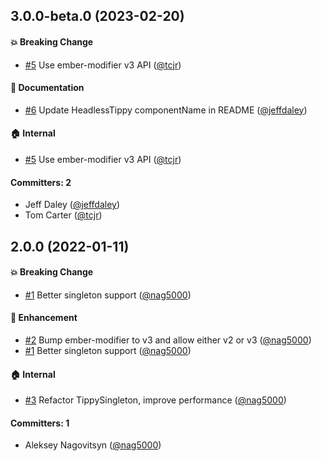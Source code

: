 

## 3.0.0-beta.0 (2023-02-20)

#### :boom: Breaking Change
* [#5](https://github.com/nag5000/ember-tippy/pull/5) Use ember-modifier v3 API ([@tcjr](https://github.com/tcjr))

#### :memo: Documentation
* [#6](https://github.com/nag5000/ember-tippy/pull/6) Update HeadlessTippy componentName in README ([@jeffdaley](https://github.com/jeffdaley))

#### :house: Internal
* [#5](https://github.com/nag5000/ember-tippy/pull/5) Use ember-modifier v3 API ([@tcjr](https://github.com/tcjr))

#### Committers: 2
- Jeff Daley ([@jeffdaley](https://github.com/jeffdaley))
- Tom Carter ([@tcjr](https://github.com/tcjr))


## 2.0.0 (2022-01-11)

#### :boom: Breaking Change
* [#1](https://github.com/nag5000/ember-tippy/pull/1) Better singleton support ([@nag5000](https://github.com/nag5000))

#### :rocket: Enhancement
* [#2](https://github.com/nag5000/ember-tippy/pull/2) Bump ember-modifier to v3 and allow either v2 or v3 ([@nag5000](https://github.com/nag5000))
* [#1](https://github.com/nag5000/ember-tippy/pull/1) Better singleton support ([@nag5000](https://github.com/nag5000))

#### :house: Internal
* [#3](https://github.com/nag5000/ember-tippy/pull/3) Refactor TippySingleton, improve performance ([@nag5000](https://github.com/nag5000))

#### Committers: 1
- Aleksey Nagovitsyn ([@nag5000](https://github.com/nag5000))



